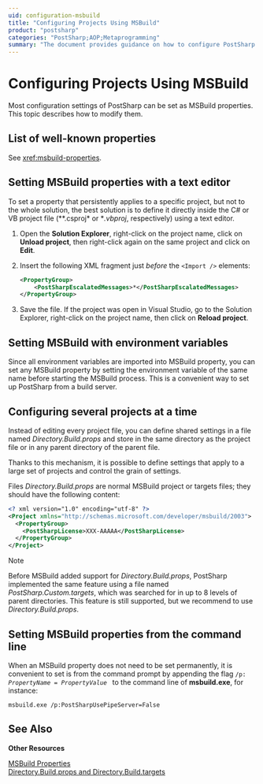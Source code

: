 ```yaml
---
uid: configuration-msbuild
title: "Configuring Projects Using MSBuild"
product: "postsharp"
categories: "PostSharp;AOP;Metaprogramming"
summary: "The document provides guidance on how to configure PostSharp projects using MSBuild properties, including setting properties with a text editor, environment variables, and from the command line."
---
```

# Configuring Projects Using MSBuild

Most configuration settings of PostSharp can be set as MSBuild properties. This topic describes how to modify them.


## List of well-known properties

See <xref:msbuild-properties>. 


## Setting MSBuild properties with a text editor

To set a property that persistently applies to a specific project, but not to the whole solution, the best solution is to define it directly inside the C# or VB project file (**.csproj* or **.vbproj*, respectively) using a text editor. 

1. Open the **Solution Explorer**, right-click on the project name, click on **Unload project**, then right-click again on the same project and click on **Edit**. 


2. Insert the following XML fragment just *before* the `<Import />` elements: 

    ```xml
    <PropertyGroup>
        <PostSharpEscalatedMessages>*</PostSharpEscalatedMessages>
    </PropertyGroup>
    ```


3. Save the file. If the project was open in Visual Studio, go to the Solution Explorer, right-click on the project name, then click on **Reload project**. 



## Setting MSBuild with environment variables

Since all environment variables are imported into MSBuild property, you can set any MSBuild property by setting the environment variable of the same name before starting the MSBuild process. This is a convenient way to set up PostSharp from a build server.


## Configuring several projects at a time

Instead of editing every project file, you can define shared settings in a file named *Directory.Build.props* and store in the same directory as the project file or in any parent directory of the parent file. 

Thanks to this mechanism, it is possible to define settings that apply to a large set of projects and control the grain of settings.

Files *Directory.Build.props* are normal MSBuild project or targets files; they should have the following content: 

```xml
<? xml version="1.0" encoding="utf-8" ?>
<Project xmlns="http://schemas.microsoft.com/developer/msbuild/2003">
  <PropertyGroup>
    <PostSharpLicense>XXX-AAAAA</PostSharpLicense>
  </PropertyGroup>
</Project>
```

> [!NOTE]
> Before MSBuild added support for *Directory.Build.props*, PostSharp implemented the same feature using a file named *PostSharp.Custom.targets*, which was searched for in up to 8 levels of parent directories. This feature is still supported, but we recommend to use *Directory.Build.props*. 


## Setting MSBuild properties from the command line

When an MSBuild property does not need to be set permanently, it is convenient to set is from the command prompt by appending the flag <code>/p: *PropertyName* = *PropertyValue* </code>
 to the command line of **msbuild.exe**, for instance: 

```none
msbuild.exe /p:PostSharpUsePipeServer=False
```

## See Also

**Other Resources**

[MSBuild Properties](https://docs.microsoft.com/en-us/visualstudio/msbuild/msbuild-properties)
<br>[Directory.Build.props and Directory.Build.targets](https://docs.microsoft.com/en-us/visualstudio/msbuild/customize-your-build)
<br>
